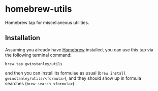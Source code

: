 # homebrew-utils

Homebrew tap for miscellaneous utilities.

## Installation

Assuming you already have [Homebrew](https://brew.sh/) installed, you can use this tap via the following terminal command:
```
brew tap gwinstanley/utils
```
and then you can install its formulae as usual (```brew install gwinstanley/utils/<formula>```), and they should show up in formula searches (```brew search <formula>```).
